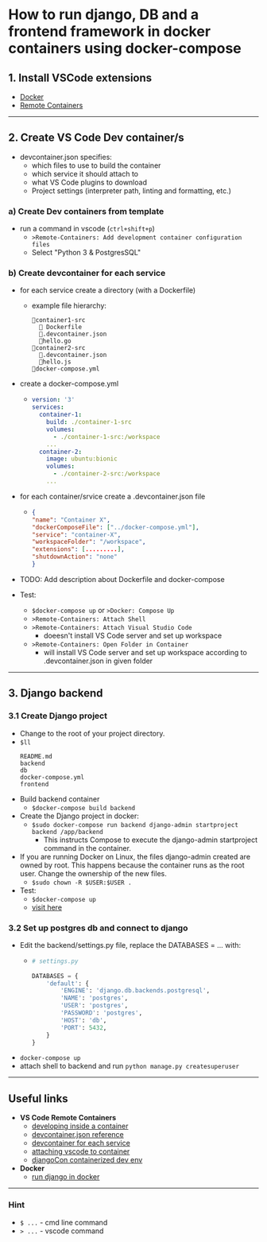 # How to run django, DB and a frontend framework in docker containers using docker-compose

## 1. Install VSCode extensions
- [Docker](https://marketplace.visualstudio.com/items?itemName=ms-azuretools.vscode-docker)
- [Remote Containers](https://marketplace.visualstudio.com/items?itemName=ms-vscode-remote.remote-containers)

---

## 2. Create VS Code Dev container/s
- devcontainer.json specifies:
  -  which files to use to build the container
  -  which service it should attach to
  -  what VS Code plugins to download
  -  Project settings (interpreter path, linting and formatting, etc.)

### a) Create Dev containers from template
- run a command in vscode (```ctrl+shift+p```) 
  - ```>Remote-Containers: Add development container configuration files```
  - Select "Python 3 & PostgresSQL"

### b) Create devcontainer for each service
- for each service create a directory (with a Dockerfile)
  - example file hierarchy:
    ```
    📁container1-src
      📄 Dockerfile
      📄.devcontainer.json
      📄hello.go
    📁container2-src
      📄.devcontainer.json
      📄hello.js
    📄docker-compose.yml
    ```
- create a docker-compose.yml
  - ```yml
    version: '3'
    services:
      container-1:
        build: ./container-1-src
        volumes:
          - ./container-1-src:/workspace
        ...
      container-2:
        image: ubuntu:bionic
        volumes:
          - ./container-2-src:/workspace
        ...
    ```
- for each container/srvice create a .devcontainer.json file
  - ```json
    {
    "name": "Container X",
    "dockerComposeFile": ["../docker-compose.yml"],
    "service": "container-X",
    "workspaceFolder": "/workspace",
    "extensions": [.........],
    "shutdownAction": "none"
    }
    ```
- TODO: Add description about Dockerfile and docker-compose

- Test:
  - ```$docker-compose up``` or ```>Docker: Compose Up```
  - ```>Remote-Containers: Attach Shell```
  - ```>Remote-Containers: Attach Visual Studio Code```
    - doeesn't install VS Code server and set up workspace
  - ```>Remote-Containers: Open Folder in Container```
    - will install VS Code server and set up workspace according to .devcontainer.json in given folder

---

## 3. Django backend
### 3.1 Create Django project
- Change to the root of your project directory.
- ```$ll``` 
  ```
  README.md
  backend
  db
  docker-compose.yml
  frontend
  ```
- Build backend container
  - ```$docker-compose build backend```
- Create the Django project in docker:
  - ```$sudo docker-compose run backend django-admin startproject backend /app/backend```
    - This instructs Compose to execute the django-admin startproject command in the container.
- If you are running Docker on Linux, the files django-admin created are owned by root. This happens because the container runs as the root user. Change the ownership of the new files.
  - ```$sudo chown -R $USER:$USER .```
- Test:
  - ```$docker-compose up```
  - [visit here](http://localhost:8000/)

### 3.2 Set up postgres db and connect to django
- Edit the backend/settings.py file, replace the DATABASES = ... with:
  - ```python
    # settings.py
      
    DATABASES = {
        'default': {
            'ENGINE': 'django.db.backends.postgresql',
            'NAME': 'postgres',
            'USER': 'postgres',
            'PASSWORD': 'postgres',
            'HOST': 'db',
            'PORT': 5432,
        }
    }
    ```
- ```docker-compose up```
- attach shell to backend and run ```python manage.py createsuperuser```

---

## Useful links
- **VS Code Remote Containers**
  - [developing inside a container](https://code.visualstudio.com/docs/remote/containers#_quick-start-open-an-existing-folder-in-a-container)
  - [devcontainer.json reference](https://code.visualstudio.com/docs/remote/devcontainerjson-reference#_devcontainerjson-properties)
  - [devcontainer for each service](https://github.com/microsoft/vscode-remote-release/issues/254)
  - [attaching vscode to container](https://code.visualstudio.com/docs/remote/attach-container)
  - [djangoCon containerized dev env](https://www.youtube.com/watch?v=hwHRI59iGlw)
- **Docker**
  - [run django in docker](https://docs.docker.com/compose/django/)


---
### Hint
- ```$ ...``` - cmd line command 
- ```> ...``` - vscode command